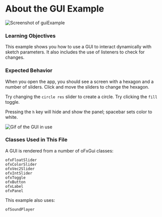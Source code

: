 # About the GUI Example

![Screenshot of guiExample](gui.gif)

### Learning Objectives
This example shows you how to use a GUI to interact dynamically with sketch parameters. It also includes the use of listeners to check for changes.

### Expected Behavior

When you open the app, you should see a screen with a hexagon and a number of sliders. Click and move the sliders to change the hexagon.

Try changing the `circle res` slider to create a circle. Try clicking the `fill` toggle.

Pressing the `h` key will hide and show the panel; spacebar sets color to white.

![Gif of the GUI in use](./gui.gif)

### Classes Used in This File

A GUI is rendered from a number of oFxGui classes:

	ofxFloatSlider
	ofxColorSlider
	ofxVec2Slider
	ofxIntSlider
	ofxToggle
	ofxButton
	ofxLabel
	ofxPanel

This example also uses:

	ofSoundPlayer
